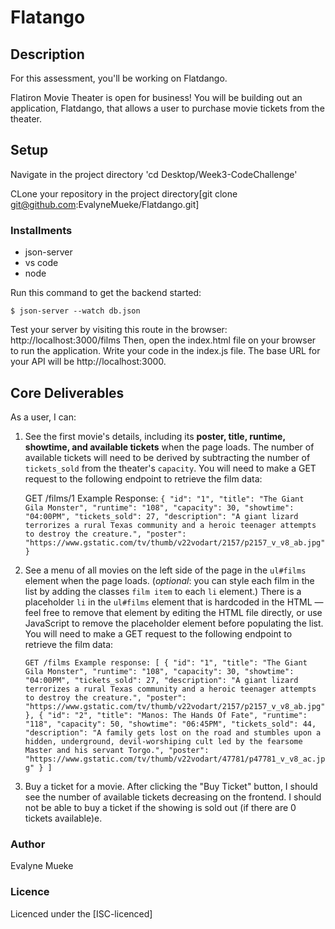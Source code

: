 # Flatango
## Description

For this assessment, you'll be working on Flatdango.

Flatiron Movie Theater is open for business! You will be building out an
application, Flatdango, that allows a user to purchase movie tickets from the
theater.

## Setup

Navigate in the project directory   'cd Desktop/Week3-CodeChallenge'

CLone your repository in the project directory[git clone git@github.com:EvalyneMueke/Flatdango.git]

### Installments

* json-server
* vs code
* node 


Run this command to get the backend started:

 `$ json-server --watch db.json`

Test your server by visiting this route in the browser:
  http://localhost:3000/films
Then, open the index.html file on your browser to run the application.
Write your code in the index.js file. The base URL for your API will be
  http://localhost:3000.

## Core Deliverables

As a user, I can:

1. See the first movie's details, including its **poster, title, runtime,
  showtime, and available tickets** when the page loads. The number of
  available tickets will need to be derived by subtracting the number of
  `tickets_sold` from the theater's `capacity`. You will need to make a GET
  request to the following endpoint to retrieve the film data:


   GET /films/1
   Example Response:
   `{
     "id": "1",
     "title": "The Giant Gila Monster",
     "runtime": "108",
     "capacity": 30,
     "showtime": "04:00PM",
     "tickets_sold": 27,
     "description": "A giant lizard terrorizes a rural Texas community and a heroic teenager attempts to destroy the creature.",
     "poster": "https://www.gstatic.com/tv/thumb/v22vodart/2157/p2157_v_v8_ab.jpg"
   }`


2. See a menu of all movies on the left side of the page in the `ul#films`
  element when the page loads. (_optional_: you can style each film in the list
  by adding the classes `film item` to each `li` element.) There is a
  placeholder `li` in the `ul#films` element that is hardcoded in the HTML —
  feel free to remove that element by editing the HTML file directly, or use
  JavaScript to remove the placeholder element before populating the list. You
  will need to make a GET request to the following endpoint to retrieve the
  film data:


   `GET /films
   Example response:
   [
      {
        "id": "1",
        "title": "The Giant Gila Monster",
        "runtime": "108",
        "capacity": 30,
        "showtime": "04:00PM",
        "tickets_sold": 27,
        "description": "A giant lizard terrorizes a rural Texas community and a heroic teenager attempts to destroy the creature.",
        "poster": "https://www.gstatic.com/tv/thumb/v22vodart/2157/p2157_v_v8_ab.jpg"
      },
      {
        "id": "2",
        "title": "Manos: The Hands Of Fate",
        "runtime": "118",
        "capacity": 50,
        "showtime": "06:45PM",
        "tickets_sold": 44,
        "description": "A family gets lost on the road and stumbles upon a hidden, underground, devil-worshiping cult led by the fearsome Master and his servant Torgo.",
        "poster": "https://www.gstatic.com/tv/thumb/v22vodart/47781/p47781_v_v8_ac.jpg"
      }
      ]`


3. Buy a ticket for a movie. After clicking the "Buy Ticket" button, I should
  see the number of available tickets decreasing on the frontend. I should not
  be able to buy a ticket if the showing is sold out (if there are 0 tickets
  available)e.

  ### Author 
  Evalyne Mueke

  ### Licence

Licenced under the [ISC-licenced]
